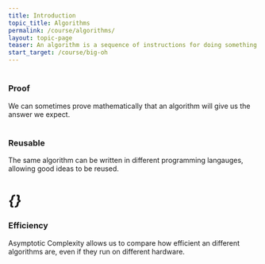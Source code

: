 ```yaml
---
title: Introduction
topic_title: Algorithms
permalink: /course/algorithms/
layout: topic-page
teaser: An algorithm is a sequence of instructions for doing something. By writing out an algorithm in a formal manner, we can reason about it.
start_target: /course/big-oh
---
```


<div class="col-sm-4">
    <h1 class="text-center"><i class="fa fa-database" aria-hidden="true"></i></h1>
    <h3 class="text-center">Proof</h3>
    <p>We can sometimes prove mathematically that an algorithm will give us the answer we expect.</p>
</div>

<div class="col-sm-4">
    <h1 class="text-center"><i class="fa fa-cogs" aria-hidden="true"></i></h1>
    <h3 class="text-center">Reusable</h3>
    <p>The same algorithm can be written in different programming langauges, allowing good ideas to be reused.</p>
</div>

<div class="col-sm-4">
    <h1 class="text-center"><i  aria-hidden="true">{}</i></h1>
    <h3 class="text-center">Efficiency</h3>
    <p>Asymptotic Complexity allows us to compare how efficient an different algorithms are, even if they run on different hardware.</p>
</div>

